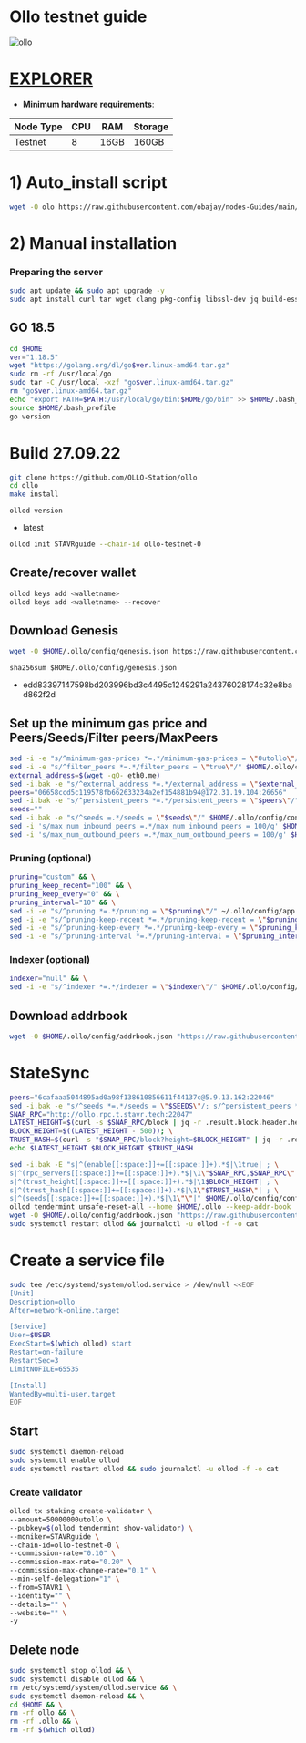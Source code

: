 # Ollo testnet guide

![ollo](https://user-images.githubusercontent.com/44331529/192701380-3b4042b5-c257-4c25-b586-c806aa994761.png)


[EXPLORER](http://explorer.stavr.tech/ollo/staking)
=

- **Minimum hardware requirements**:

| Node Type |CPU | RAM  | Storage  | 
|-----------|----|------|----------|
| Testnet   |   8| 16GB | 160GB    |


# 1) Auto_install script 
```bash
wget -O olo https://raw.githubusercontent.com/obajay/nodes-Guides/main/Ollo/olo && chmod +x olo && ./olo
```

# 2) Manual installation

### Preparing the server

```bash
sudo apt update && sudo apt upgrade -y
sudo apt install curl tar wget clang pkg-config libssl-dev jq build-essential bsdmainutils git make ncdu gcc git jq chrony liblz4-tool -y
```

## GO 18.5

```bash
cd $HOME
ver="1.18.5"
wget "https://golang.org/dl/go$ver.linux-amd64.tar.gz"
sudo rm -rf /usr/local/go
sudo tar -C /usr/local -xzf "go$ver.linux-amd64.tar.gz"
rm "go$ver.linux-amd64.tar.gz"
echo "export PATH=$PATH:/usr/local/go/bin:$HOME/go/bin" >> $HOME/.bash_profile
source $HOME/.bash_profile
go version
```

# Build 27.09.22
```bash
git clone https://github.com/OLLO-Station/ollo
cd ollo
make install
```

`ollod version`
- latest

```bash
ollod init STAVRguide --chain-id ollo-testnet-0
```    

## Create/recover wallet
```bash
ollod keys add <walletname>
ollod keys add <walletname> --recover
```

## Download Genesis

```bash
wget -O $HOME/.ollo/config/genesis.json https://raw.githubusercontent.com/obajay/nodes-Guides/main/Ollo/genesis.json
```
`sha256sum $HOME/.ollo/config/genesis.json`
+ edd83397147598bd203996bd3c4495c1249291a24376028174c32e8bad862f2d

## Set up the minimum gas price and Peers/Seeds/Filter peers/MaxPeers
```bash
sed -i -e "s/^minimum-gas-prices *=.*/minimum-gas-prices = \"0utollo\"/" $HOME/.ollo/config/app.toml
sed -i -e "s/^filter_peers *=.*/filter_peers = \"true\"/" $HOME/.ollo/config/config.toml
external_address=$(wget -qO- eth0.me) 
sed -i.bak -e "s/^external_address *=.*/external_address = \"$external_address:26656\"/" $HOME/.ollo/config/config.toml
peers="06658ccd5c119578fb662633234a2ef154881b94@172.31.19.104:26656"
sed -i.bak -e "s/^persistent_peers *=.*/persistent_peers = \"$peers\"/" $HOME/.ollo/config/config.toml
seeds=""
sed -i.bak -e "s/^seeds =.*/seeds = \"$seeds\"/" $HOME/.ollo/config/config.toml
sed -i 's/max_num_inbound_peers =.*/max_num_inbound_peers = 100/g' $HOME/.ollo/config/config.toml
sed -i 's/max_num_outbound_peers =.*/max_num_outbound_peers = 100/g' $HOME/.ollo/config/config.toml

```
### Pruning (optional)
```bash
pruning="custom" && \
pruning_keep_recent="100" && \
pruning_keep_every="0" && \
pruning_interval="10" && \
sed -i -e "s/^pruning *=.*/pruning = \"$pruning\"/" ~/.ollo/config/app.toml && \
sed -i -e "s/^pruning-keep-recent *=.*/pruning-keep-recent = \"$pruning_keep_recent\"/" ~/.ollo/config/app.toml && \
sed -i -e "s/^pruning-keep-every *=.*/pruning-keep-every = \"$pruning_keep_every\"/" ~/.ollo/config/app.toml && \
sed -i -e "s/^pruning-interval *=.*/pruning-interval = \"$pruning_interval\"/" ~/.ollo/config/app.toml
```
### Indexer (optional) 
```bash
indexer="null" && \
sed -i -e "s/^indexer *=.*/indexer = \"$indexer\"/" $HOME/.ollo/config/config.toml
```

## Download addrbook
```bash
wget -O $HOME/.ollo/config/addrbook.json "https://raw.githubusercontent.com/obajay/nodes-Guides/main/Ollo/addrbook.json"
```

# StateSync
```bash
peers="6cafaaa5044895ad0a98f138610856611f44137c@5.9.13.162:22046" 
sed -i.bak -e "s/^seeds *=.*/seeds = \"$SEEDS\"/; s/^persistent_peers *=.*/persistent_peers = \"$PEERS\"/" $HOME/.ollo/config/config.toml
SNAP_RPC="http://ollo.rpc.t.stavr.tech:22047"
LATEST_HEIGHT=$(curl -s $SNAP_RPC/block | jq -r .result.block.header.height); \
BLOCK_HEIGHT=$((LATEST_HEIGHT - 500)); \
TRUST_HASH=$(curl -s "$SNAP_RPC/block?height=$BLOCK_HEIGHT" | jq -r .result.block_id.hash)
echo $LATEST_HEIGHT $BLOCK_HEIGHT $TRUST_HASH

sed -i.bak -E "s|^(enable[[:space:]]+=[[:space:]]+).*$|\1true| ; \
s|^(rpc_servers[[:space:]]+=[[:space:]]+).*$|\1\"$SNAP_RPC,$SNAP_RPC\"| ; \
s|^(trust_height[[:space:]]+=[[:space:]]+).*$|\1$BLOCK_HEIGHT| ; \
s|^(trust_hash[[:space:]]+=[[:space:]]+).*$|\1\"$TRUST_HASH\"| ; \
s|^(seeds[[:space:]]+=[[:space:]]+).*$|\1\"\"|" $HOME/.ollo/config/config.toml
ollod tendermint unsafe-reset-all --home $HOME/.ollo --keep-addr-book
wget -O $HOME/.ollo/config/addrbook.json "https://raw.githubusercontent.com/obajay/nodes-Guides/main/Ollo/addrbook.json"
sudo systemctl restart ollod && journalctl -u ollod -f -o cat
```

# Create a service file
```bash
sudo tee /etc/systemd/system/ollod.service > /dev/null <<EOF
[Unit]
Description=ollo
After=network-online.target

[Service]
User=$USER
ExecStart=$(which ollod) start
Restart=on-failure
RestartSec=3
LimitNOFILE=65535

[Install]
WantedBy=multi-user.target
EOF
```

## Start
```bash
sudo systemctl daemon-reload
sudo systemctl enable ollod
sudo systemctl restart ollod && sudo journalctl -u ollod -f -o cat
```

### Create validator
```bash
ollod tx staking create-validator \
--amount=50000000utollo \
--pubkey=$(ollod tendermint show-validator) \
--moniker=STAVRguide \
--chain-id=ollo-testnet-0 \
--commission-rate="0.10" \
--commission-max-rate="0.20" \
--commission-max-change-rate="0.1" \
--min-self-delegation="1" \
--from=STAVR1 \
--identity="" \
--details="" \
--website="" \
-y

```

## Delete node
```bash
sudo systemctl stop ollod && \
sudo systemctl disable ollod && \
rm /etc/systemd/system/ollod.service && \
sudo systemctl daemon-reload && \
cd $HOME && \
rm -rf ollo && \
rm -rf .ollo && \
rm -rf $(which ollod)
```

